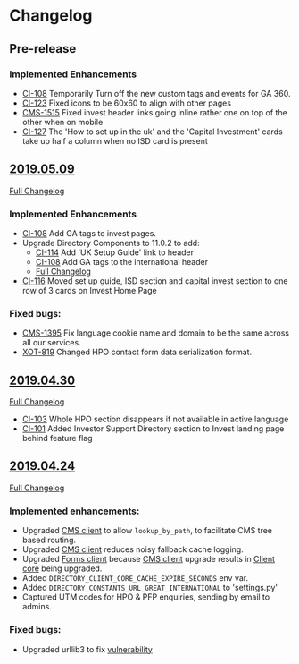 # Changelog

## Pre-release

### Implemented Enhancements
- [CI-108](https://uktrade.atlassian.net/browse/CI-108) Temporarily Turn off the new custom tags and events for GA 360.
- [CI-123](https://uktrade.atlassian.net/browse/CI-123) Fixed icons to be 60x60 to align with other pages
- [CMS-1515](https://uktrade.atlassian.net/browse/CMS-1515) Fixed invest header links going inline rather one on top of the other when on mobile
- [CI-127](https://uktrade.atlassian.net/browse/CI-127) The 'How to set up in the uk' and the 'Capital Investment' cards take up half a column when no ISD card is present


## [2019.05.09](https://github.com/uktrade/invest-ui/releases/tag/2019.05.09)
[Full Changelog](https://github.com/uktrade/invest-ui/compare/2019.04.30...2019.05.09)

### Implemented Enhancements
- [CI-108](https://uktrade.atlassian.net/browse/CI-108) Add GA tags to invest pages.
- Upgrade Directory Components to 11.0.2 to add:
    - [CI-114](https://uktrade.atlassian.net/browse/CI-114) Add 'UK Setup Guide' link to header
    - [CI-108](https://uktrade.atlassian.net/browse/CI-108) Add GA tags to the international header
    - [Full Changelog](https://github.com/uktrade/directory-components/blob/master/CHANGELOG.md)
- [CI-116](https://uktrade.atlassian.net/browse/CI-116) Moved set up guide, ISD section and capital invest section to one row of 3 cards on Invest Home Page

### Fixed bugs:


- [CMS-1395](https://uktrade.atlassian.net/browse/CMS-1395) Fix language cookie name and domain to be the same across all our services.
- [XOT-819](https://uktrade.atlassian.net/browse/XOT-819) Changed HPO contact form data serialization format.


## [2019.04.30](https://github.com/uktrade/invest-ui/releases/tag/2019.04.30)
[Full Changelog](https://github.com/uktrade/invest-ui/compare/2019.04.24...2019.04.30)

- [CI-103](https://uktrade.atlassian.net/browse/CI-103) Whole HPO section disappears if not available in active language
- [CI-101](https://uktrade.atlassian.net/browse/CI-101) Added Investor Support Directory section to Invest landing page behind feature flag


## [2019.04.24](https://github.com/uktrade/invest-ui/releases/tag/2019.04.24)
[Full Changelog](https://github.com/uktrade/invest-ui/compare/2019.04.16...2019.04.24)

### Implemented enhancements:

- Upgraded [CMS client][directory-cms-client] to allow `lookup_by_path`, to facilitate CMS tree based routing.
- Upgraded [CMS client][directory-cms-client] reduces noisy fallback cache logging.
- Upgraded [Forms client][directory-forms-api-client]  because [CMS client][directory-cms-client] upgrade results in [Client core][directory-client-core] being upgraded.
- Added `DIRECTORY_CLIENT_CORE_CACHE_EXPIRE_SECONDS` env var.
- Added `DIRECTORY_CONSTANTS_URL_GREAT_INTERNATIONAL` to 'settings.py'
- Captured UTM codes for HPO & PFP enquiries, sending by email to admins.

### Fixed bugs:
- Upgraded urllib3 to fix [vulnerability](https://nvd.nist.gov/vuln/detail/CVE-2019-11324)


[directory-client-core]: https://github.com/uktrade/directory-client-core
[directory-cms-client]: https://github.com/uktrade/directory-cms-client
[directory-forms-api-client]: https://github.com/uktrade/directory-forms-api-client
